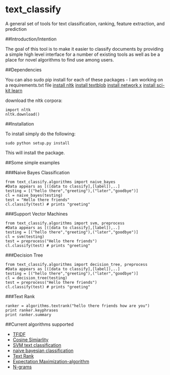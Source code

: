 # text_classify
A general set of tools for text classification, ranking, feature extraction, and prediction

##Introduction/Intention

The goal of this tool is to make it easier to classify documents by providing a simple high level interface for a number of existing tools as well as be a place for novel algorithms to find use among users.

##Dependencies

You can also sudo pip install for each of these packages - I am working on a requirements.txt file
[install nltk](http://www.nltk.org/install.html)
[install textblob](http://stevenloria.com/how-to-build-a-text-classification-system-with-python-and-textblob/)
[install network x](https://networkx.github.io/download.html)
[install sci-kit learn](http://scikit-learn.org/stable/install.html)

download the nltk corpora:

```
import nltk
nltk.download()
```

##Installation

To install simply do the following:

`sudo python setup.py install`

This will install the package.  

##Some simple examples

###Naive Bayes Classification

```
from text_classify.algorithms import naive_bayes  
#Data appears as [([data to classify],[label]),..]
testing = [("hello there","greeting"),("later","goodbye")]
cl = naive_bayes(testing)
test = "Hello there friends"
cl.classify(test) # prints "greeting"
```

###Support Vector Machines

```
from text_classify.algorithms import svm, preprocess
#Data appears as [([data to classify],[label]),..]
testing = [("hello there","greeting"),("later","goodbye")]
cl = svm(testing)
test = preprocess("Hello there friends")
cl.classify(test) # prints "greeting"
```

###Decision Tree
```
from text_classify.algorithms import decision_tree, preprocess
#Data appears as [([data to classify],[label]),..]
testing = [("hello there","greeting"),("later","goodbye")]
cl = decision_tree(testing)
test = preprocess("Hello there friends")
cl.classify(test) # prints "greeting"
```

###Text Rank

```
ranker = algorithms.textrank("hello there friends how are you")
print ranker.keyphrases
print ranker.summary
```

##Current algorithms supported

* [TFIDF](http://www.tfidf.com/)
* [Cosine Simiarlity](https://en.wikipedia.org/wiki/Cosine_similarity)
* [SVM text classification](http://www.nltk.org/api/nltk.classify.html)
* [naive bayesian classification](http://stevenloria.com/how-to-build-a-text-classification-system-with-python-and-textblob/)
* [Text Rank](http://acl.ldc.upenn.edu/acl2004/emnlp/pdf/Mihalcea.pdf)
* [Expectation Maximization-algorithm](http://crow.ee.washington.edu/people/bulyko/papers/em.pdf)
* [N-grams](https://en.wikipedia.org/wiki/N-gram)

